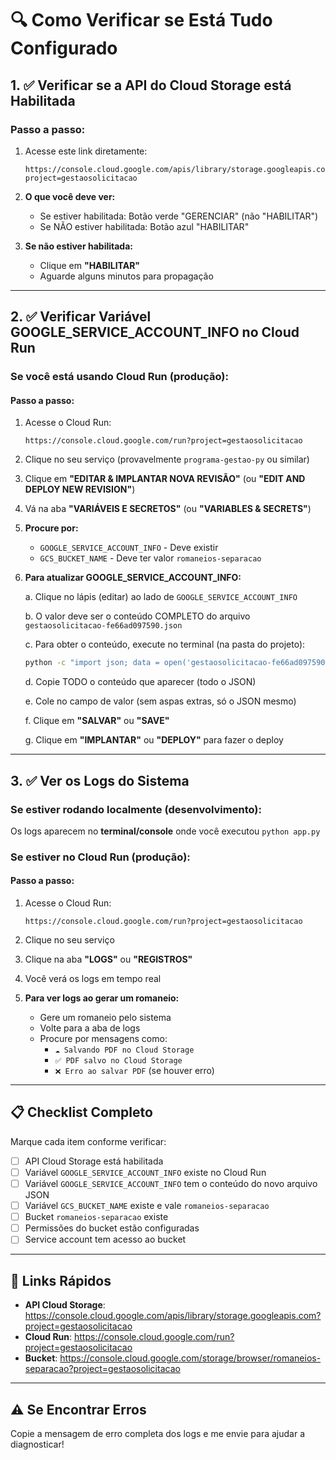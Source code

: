 # 🔍 Como Verificar se Está Tudo Configurado

## 1. ✅ Verificar se a API do Cloud Storage está Habilitada

### Passo a passo:

1. Acesse este link diretamente:
   ```
   https://console.cloud.google.com/apis/library/storage.googleapis.com?project=gestaosolicitacao
   ```

2. **O que você deve ver:**
   - Se estiver habilitada: Botão verde "GERENCIAR" (não "HABILITAR")
   - Se NÃO estiver habilitada: Botão azul "HABILITAR"

3. **Se não estiver habilitada:**
   - Clique em **"HABILITAR"**
   - Aguarde alguns minutos para propagação

---

## 2. ✅ Verificar Variável GOOGLE_SERVICE_ACCOUNT_INFO no Cloud Run

### Se você está usando Cloud Run (produção):

#### Passo a passo:

1. Acesse o Cloud Run:
   ```
   https://console.cloud.google.com/run?project=gestaosolicitacao
   ```

2. Clique no seu serviço (provavelmente `programa-gestao-py` ou similar)

3. Clique em **"EDITAR & IMPLANTAR NOVA REVISÃO"** (ou **"EDIT AND DEPLOY NEW REVISION"**)

4. Vá na aba **"VARIÁVEIS E SECRETOS"** (ou **"VARIABLES & SECRETS"**)

5. **Procure por:**
   - `GOOGLE_SERVICE_ACCOUNT_INFO` - Deve existir
   - `GCS_BUCKET_NAME` - Deve ter valor `romaneios-separacao`

6. **Para atualizar GOOGLE_SERVICE_ACCOUNT_INFO:**
   
   a. Clique no lápis (editar) ao lado de `GOOGLE_SERVICE_ACCOUNT_INFO`
   
   b. O valor deve ser o conteúdo COMPLETO do arquivo `gestaosolicitacao-fe66ad097590.json`
   
   c. Para obter o conteúdo, execute no terminal (na pasta do projeto):
   ```bash
   python -c "import json; data = open('gestaosolicitacao-fe66ad097590.json').read(); print(data)"
   ```
   
   d. Copie TODO o conteúdo que aparecer (todo o JSON)
   
   e. Cole no campo de valor (sem aspas extras, só o JSON mesmo)
   
   f. Clique em **"SALVAR"** ou **"SAVE"**
   
   g. Clique em **"IMPLANTAR"** ou **"DEPLOY"** para fazer o deploy

---

## 3. ✅ Ver os Logs do Sistema

### Se estiver rodando localmente (desenvolvimento):

Os logs aparecem no **terminal/console** onde você executou `python app.py`

### Se estiver no Cloud Run (produção):

#### Passo a passo:

1. Acesse o Cloud Run:
   ```
   https://console.cloud.google.com/run?project=gestaosolicitacao
   ```

2. Clique no seu serviço

3. Clique na aba **"LOGS"** ou **"REGISTROS"**

4. Você verá os logs em tempo real

5. **Para ver logs ao gerar um romaneio:**
   - Gere um romaneio pelo sistema
   - Volte para a aba de logs
   - Procure por mensagens como:
     - `☁️ Salvando PDF no Cloud Storage`
     - `✅ PDF salvo no Cloud Storage`
     - `❌ Erro ao salvar PDF` (se houver erro)

---

## 📋 Checklist Completo

Marque cada item conforme verificar:

- [ ] API Cloud Storage está habilitada
- [ ] Variável `GOOGLE_SERVICE_ACCOUNT_INFO` existe no Cloud Run
- [ ] Variável `GOOGLE_SERVICE_ACCOUNT_INFO` tem o conteúdo do novo arquivo JSON
- [ ] Variável `GCS_BUCKET_NAME` existe e vale `romaneios-separacao`
- [ ] Bucket `romaneios-separacao` existe
- [ ] Permissões do bucket estão configuradas
- [ ] Service account tem acesso ao bucket

---

## 🔗 Links Rápidos

- **API Cloud Storage**: https://console.cloud.google.com/apis/library/storage.googleapis.com?project=gestaosolicitacao
- **Cloud Run**: https://console.cloud.google.com/run?project=gestaosolicitacao
- **Bucket**: https://console.cloud.google.com/storage/browser/romaneios-separacao?project=gestaosolicitacao

---

## ⚠️ Se Encontrar Erros

Copie a mensagem de erro completa dos logs e me envie para ajudar a diagnosticar!

